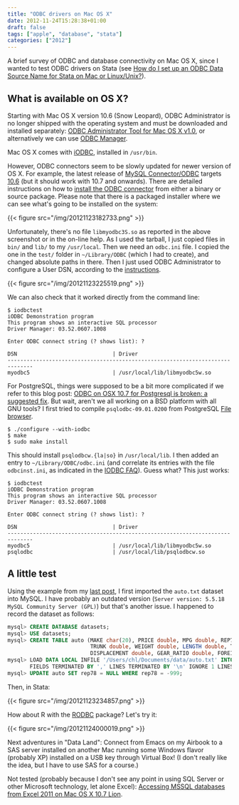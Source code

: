```yaml
---
title: "ODBC drivers on Mac OS X"
date: 2012-11-24T15:28:38+01:00
draft: false
tags: ["apple", "database", "stata"]
categories: ["2012"]
---
```


A brief survey of ODBC and database connectivity on Mac OS X, since I wanted to test ODBC drivers on Stata (see [How do I set up an ODBC Data Source Name for Stata on Mac or Linux/Unix?](http://www.stata.com/support/faqs/data-management/configuring-odbc/)).

## What is available on OS X?

Starting with Mac OS X version 10.6 (Snow Leopard), ODBC Administrator is no longer shipped with the operating system and must be downloaded and installed separately: [ODBC Administrator Tool for Mac OS X v1.0](http://support.apple.com/downloads/ODBC_Administrator_Tool_for_Mac_OS_X), or alternatively we can use [ODBC Manager](http://www.odbcmanager.net).

Mac OS X comes with [iODBC](http://www.iodbc.org/dataspace/iodbc/wiki/iODBC/), installed in `/usr/bin`.

However, ODBC connectors seem to be slowly updated for newer version of OS X. For example, the latest release of [MySQL Connector/ODBC](http://dev.mysql.com/doc/refman/5.6/en/connector-odbc.html) targets [10.6](http://dev.mysql.com/downloads/connector/odbc/) (but it should work with 10.7 and onwards). There are detailed instructions on how to [install the ODBC connector](http://dev.mysql.com/doc/refman/5.6/en/connector-odbc-installation.html) from either a binary or source package. Please note that there is a packaged installer where we can see what's going to be installed on the system:

{{< figure src="/img/20121123182733.png" >}}

Unfortunately, there's no file `libmyodbc3S.so` as reported in the above screenshot or in the on-line help. As I used the tarball, I just copied files in `bin/` and `lib/` to my `/usr/local`. Then we need an `odbc.ini` file. I copied the one in the `test/` folder in `~/Library/ODBC` (which I had to create), and changed absolute paths in there. Then I just used ODBC Administrator to configure a User DSN, according to the [instructions](http://dev.mysql.com/doc/refman/5.6/en/connector-odbc-configuration-dsn-macosx.html).

{{< figure src="/img/20121123225519.png" >}}

We can also check that it worked directly from the command line:

```
$ iodbctest
iODBC Demonstration program
This program shows an interactive SQL processor
Driver Manager: 03.52.0607.1008

Enter ODBC connect string (? shows list): ?

DSN                              | Driver                                  
------------------------------------------------------------------------------
myodbc5                          | /usr/local/lib/libmyodbc5w.so           
```

For PostgreSQL, things were supposed to be a bit more complicated if we refer to this blog post: [ODBC on OSX 10.7 for Postgresql is broken: a suggested fix](http://www.feeny.org/odbc-on-osx-for-postgresql-is-broke-a-suggested-fix/). But wait, aren't we all working on a BSD platform with all GNU tools? I first tried to compile `psqlodbc-09.01.0200` from PostgreSQL [File browser](http://www.postgresql.org/ftp/odbc/versions/src/).

```
$ ./configure --with-iodbc
$ make
$ sudo make install
```

This should install `psqlodbcw.{la|so}` in `/usr/local/lib`. I then added an entry to `~/Library/ODBC/odbc.ini` (and correlate its entries with the file `odbcinst.ini`, as indicated in the [IODBC FAQ](http://www.iodbc.org/dataspace/iodbc/wiki/iODBC/FAQ)). Guess what? This just works:

```
$ iodbctest
iODBC Demonstration program
This program shows an interactive SQL processor
Driver Manager: 03.52.0607.1008

Enter ODBC connect string (? shows list): ?

DSN                              | Driver                                  
------------------------------------------------------------------------------
myodbc5                          | /usr/local/lib/libmyodbc5w.so           
psqlodbc                         | /usr/local/lib/psqlodbcw.so             
```

## A little test

Using the example from my [last post](/post/visualizing-sql-queries), I first imported the `auto.txt` dataset into MySQL. I have probably an outdated version (`Server version: 5.5.18 MySQL Community Server (GPL)`) but that's another issue. I happened to record the dataset as follows:

```sql
mysql> CREATE DATABASE datasets;
mysql> USE datasets;
mysql> CREATE TABLE auto (MAKE char(20), PRICE double, MPG double, REP78 double, HEADROOM double,                     
                          TRUNK double, WEIGHT double, LENGTH double, TURN double, 
                          DISPLACEMENT double, GEAR_RATIO double, FOREIGNER double);
mysql> LOAD DATA LOCAL INFILE '/Users/chl/Documents/data/auto.txt' INTO TABLE auto 
       FIELDS TERMINATED BY ',' LINES TERMINATED BY '\n' IGNORE 1 LINES;
mysql> UPDATE auto SET rep78 = NULL WHERE rep78 = -999;
```

Then, in Stata:

{{< figure src="/img/20121123234857.png" >}}

How about R with the [RODBC](http://cran.r-project.org/web/packages/RODBC/index.html) package? Let's try it:

{{< figure src="/img/20121124000019.png" >}}

Next adventures in "Data Land": Connect from Emacs on my Airbook to a SAS server installed on another Mac running some Windows flavor (probably XP) installed on a USB key through Virtual Box! (I don't really like the idea, but I have to use SAS for a course.)

Not tested (probably because I don't see any point in using SQL Server or other Microsoft technology, let alone Excel): [Accessing MSSQL databases from Excel 2011 on Mac OS X 10.7 Lion](http://asmiler.blogspot.fr/2011/10/accessing-mssql-databases-from-excel.html).
